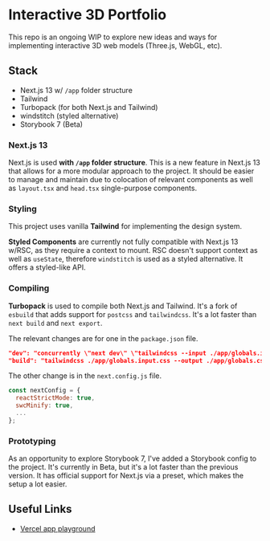 # Interactive 3D Portfolio

This repo is an ongoing WIP to explore new ideas and ways for implementing interactive 3D web models (Three.js, WebGL, etc).

## Stack

- Next.js 13 w/ `/app` folder structure
- Tailwind
- Turbopack (for both Next.js and Tailwind)
- windstitch (styled alternative)
- Storybook 7 (Beta)

### Next.js 13

Next.js is used **with `/app` folder structure**. This is a new feature in Next.js 13 that allows for a more modular approach to the project. It should be easier to manage and maintain due to colocation of relevant components as well as `layout.tsx` and `head.tsx` single-purpose components.

### Styling

This project uses vanilla **Tailwind** for implementing the design system.

**Styled Components** are currently not fully compatible with Next.js 13 w/RSC, as they require a context to mount. RSC doesn't support context as well as `useState`, therefore `windstitch` is used as a styled alternative. It offers a styled-like API.

### Compiling

**Turbopack** is used to compile both Next.js and Tailwind. It's a fork of `esbuild` that adds support for `postcss` and `tailwindcss`. It's a lot faster than `next build` and `next export`.

The relevant changes are for one in the `package.json` file.

```json
"dev": "concurrently \"next dev\" \"tailwindcss --input ./app/globals.input.css --output ./app/globals.css --watch\"",
"build": "tailwindcss ./app/globals.input.css --output ./app/globals.css && next build",
```

The other change is in the `next.config.js` file.

```js
const nextConfig = {
  reactStrictMode: true,
  swcMinify: true,
  ...
};
```

### Prototyping

As an opportunity to explore Storybook 7, I've added a Storybook config to the project. It's currently in Beta, but it's a lot faster than the previous version. It has official support for Next.js via a preset, which makes the setup a lot easier.

## Useful Links

- [Vercel app playground](https://github.com/vercel/app-playground/tree/main)
